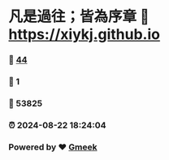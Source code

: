 # 凡是過往；皆為序章 :link: https://xiykj.github.io 
### :page_facing_up: [44](https://xiykj.github.io/tag.html) 
### :speech_balloon: 1 
### :hibiscus: 53825 
### :alarm_clock: 2024-08-22 18:24:04 
### Powered by :heart: [Gmeek](https://github.com/Meekdai/Gmeek)
